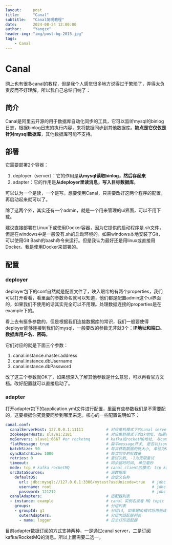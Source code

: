 ```yaml
---
layout:     post
title:      "Canal"
subtitle:   "Canal简明教程"
date:       2024-08-24 12:00:00
author:     "Yangzx"
header-img: "img/post-bg-2015.jpg"
tags:
    - Canal
---
```


# Canal
网上也有很多canal的教程，但是我个人感觉很多地方说得过于繁琐了，弄得太负责反而不好理解。所以我自己总结归纳了：
## 简介
Canal是阿里云开源的用于数据库自动化同步的工具，它可以监听mysql的binlog日志，根据binlog日志的执行内容，来将数据同步到其他数据库。**缺点是它仅仅是针对mysql数据库**，其他数据库可能不支持。
## 部署

它需要部署2个容器：
1. deployer（server）：它的作用是**从mysql读取binlog，然后存起来**
2. adapter：它的作用是**从deployer里读消息，写入目标数据库**。

可以认为一个是读，一个是写。想要使用Canal，只需要改好这两个程序的配置，再启动起来就可以了。

除了这两个外，其实还有一个admin，就是一个用来管理的ui界面，可以不用下载。

建议直接部署在Linux下或使用Docker容器，因为它提供的启动程序是.sh文件，但是在windows中是一般没有.sh的启动环境的。如果windows本地安装了Git，可以使用Git Bash的bash命令来运行。但是我认为最好还是用linux或直接用Docker。我是使用Docker来部署的。

## 配置
### deployer
deployer包下的conf自然就是配置文件了，映入眼帘的有两个properties，我们可以打开看看，看里面的参数命名就可以知道，他们都是配置admin这个ui界面的，如果我们不使用的话其实完全可以不用理。处理数据连接的properties是在example下的。

看上去有挺多参数的，但是根据我们连接数据库的常识，我们一般要使得deployer能够连接到我们的mysql，一般要改的参数无非就3个：**IP地址和端口、数据库用户名、密码**。

它们对应的就是下面三个参数：
1. canal.instance.master.address
2. canal.instance.dbUsername
3. canal.instance.dbPassword

改了这三个参数就OK了，如果想深入了解其他参数是什么意思，可以再看官方文档。改好配置就可以直接启动了。

### adapter
打开adapter包下的application.yml文件进行配置，里面有些参数我们是不需要配的，这要根据你究竟要同步到哪里来定。核心的一些配置说明如下：
```yaml
canal.conf:
  canalServerHost: 127.0.0.1:11111          # 对应单机模式下的canal server的ip:port
  zookeeperHosts: slave1:2181               # 对应集群模式下的zk地址, 如果配置了canalServerHost, 则以canalServerHost为准
  mqServers: slave1:6667 #or rocketmq       # kafka或rocketMQ地址, 与canalServerHost不能并存
  flatMessage: true                         # 扁平message开关, 是否以json字符串形式投递数据, 仅在kafka/rocketMQ模式下有效
  batchSize: 50                             # 每次获取数据的批大小, 单位为K
  syncBatchSize: 1000                       # 每次同步的批数量
  retries: 0                                # 重试次数, -1为无限重试
  timeout:                                  # 同步超时时间, 单位毫秒
  mode: tcp # kafka rocketMQ                # canal client的模式: tcp kafka rocketMQ
  srcDataSources:                           # 源数据库
    defaultDS:                              # 自定义名称
      url: jdbc:mysql://127.0.0.1:3306/mytest?useUnicode=true   # jdbc url 
      username: root                                            # jdbc 账号
      password: 121212                                          # jdbc 密码
  canalAdapters:                            # 适配器列表
  - instance: example                       # canal 实例名或者 MQ topic 名
    groups:                                 # 分组列表
    - groupId: g1                           # 分组id, 如果是MQ模式将用到该值
      outerAdapters:                        # 分组内适配器列表
      - name: logger                        # 日志打印适配器
```
目前adapter数据订阅的方式支持两种，一是通过canal server，二是订阅kafka/RocketMQ的消息。所以上面需要二选一。